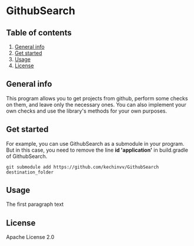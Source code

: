 # GithubSearch
## Table of contents
1. [General info](#general-info)
2. [Get started](#get-started)
3. [Usage](#usage)
4. [License](#license)

## General info <a name="general-info"></a>
This program allows you to get projects from github, perform some checks on them, and leave only the necessary ones. You can also implement your own checks and use the library's methods for your own purposes.

## Get started <a name="get-started"></a>
For example, you can use GithubSearch as a submodule in your program. But in this case, you need to remove the line **id 'application'** in build.gradle of GithubSearch.
```
git submodule add https://github.com/kechinvv/GithubSearch destination_folder
```

## Usage <a name="usage"></a>
The first paragraph text

## License <a name="license"></a>
Apache License 2.0
